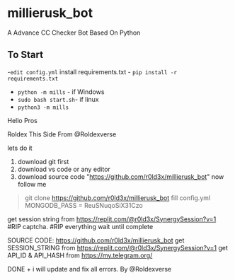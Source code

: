 # millierusk_bot
A Advance CC Checker Bot Based On Python

## To Start
-`edit config.yml`
install requirements.txt - `pip install -r requirements.txt`
- `python -m mills` - if Windows
- `sudo bash start.sh`- if linux
- `python3 -m mills`


Hello Pros

Roldex This Side From @Roldexverse

lets do it

1. download git first
2. download vs code or any editor
3. download source code "https://github.com/r0ld3x/millierusk_bot"
 now follow me

> git clone https://github.com/r0ld3x/millierusk_bot
 fill config.yml
MONGODB_PASS = ReuSNuqoSiX31Czo

get session string from https://replit.com/@r0ld3x/SynergySession?v=1
#RIP captcha.
#RIP everything
wait until complete



SOURCE CODE:  https://github.com/r0ld3x/millierusk_bot
get  SESSION_STRING from https://replit.com/@r0ld3x/SynergySession?v=1
get API_ID & API_HASH from https://my.telegram.org/

DONE + i will update and fix all errors.
By @Roldexverse


